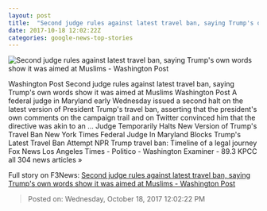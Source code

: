 ```yaml
---
layout: post
title:  "Second judge rules against latest travel ban, saying Trump's own words show it was aimed at Muslims - Washington Post"
date: 2017-10-18 12:02:22Z
categories: google-news-top-stories
---
```


![Second judge rules against latest travel ban, saying Trump's own words show it was aimed at Muslims - Washington Post](https://img.washingtonpost.com/rf/image_1484w/2010-2019/WashingtonPost/2017/10/18/National-Security/Images/Travel_Ban_Lawsuit_Hawaii_02126-d826c.jpg?t=20170517)

Washington Post Second judge rules against latest travel ban, saying Trump's own words show it was aimed at Muslims Washington Post A federal judge in Maryland early Wednesday issued a second halt on the latest version of President Trump's travel ban, asserting that the president's own comments on the campaign trail and on Twitter convinced him that the directive was akin to an ... Judge Temporarily Halts New Version of Trump's Travel Ban New York Times Federal Judge In Maryland Blocks Trump's Latest Travel Ban Attempt NPR Trump travel ban: Timeline of a legal journey Fox News Los Angeles Times - Politico - Washington Examiner - 89.3 KPCC all 304 news articles »


Full story on F3News: [Second judge rules against latest travel ban, saying Trump's own words show it was aimed at Muslims - Washington Post](http://www.f3nws.com/n/QBN2nH)

> Posted on: Wednesday, October 18, 2017 12:02:22 PM
